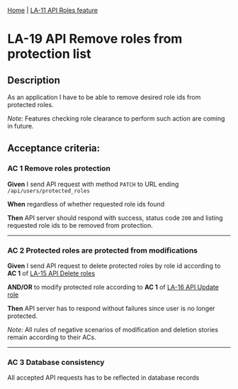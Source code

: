 [Home](../library_app_project.md) | [LA-11 API Roles feature](./LA-11_API_roles_feature.md)

# LA-19 API Remove roles from protection list

## Description

As an application I have to be able to remove desired role ids from protected roles.

_Note:_ Features checking role clearance to perform such action are coming in future.

## Acceptance criteria:

### AC 1 Remove roles protection

**Given** I send API request with method `PATCH` to URL ending `/api/users/protected_roles`

**When** regardless of whether requested role ids found

**Then** API server should respond with success, status code `200` and listing requested role ids to be removed from protection.

---

### AC 2 Protected roles are protected from modifications

**Given** I send API request to delete protected roles by role id according to **AC 1** of [LA-15 API Delete roles](./LA-15_API_delete_roles.md)

**AND/OR** to modify protected role according to **AC 1** of [LA-16 API Update role](./LA-16_API_update_role.md)

**Then** API server has to respond without failures since user is no longer protected.

_Note:_ All rules of negative scenarios of modification and deletion stories remain according to their ACs.

---

### AC 3 Database consistency

All accepted API requests has to be reflected in database records
